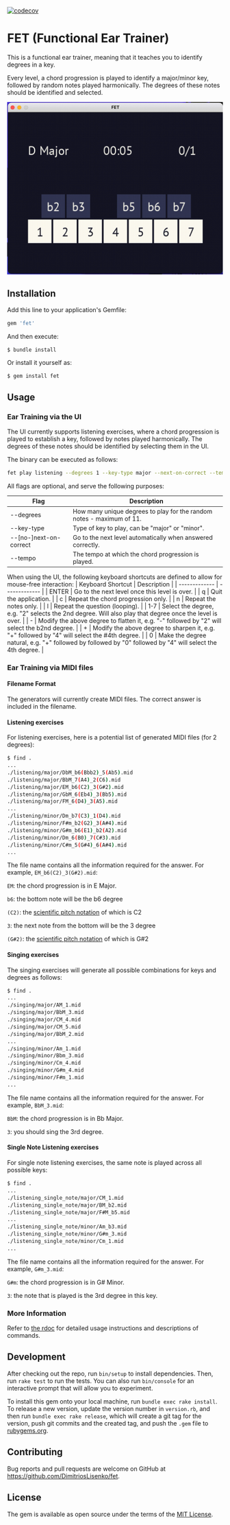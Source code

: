 [![codecov](https://codecov.io/gh/DimitriosLisenko/fet/branch/master/graph/badge.svg?token=6W2B0Z4E4S)](https://codecov.io/gh/DimitriosLisenko/fet)

# FET (Functional Ear Trainer)
This is a functional ear trainer, meaning that it teaches you to identify degrees in a key.

Every level, a chord progression is played to identify a major/minor key, followed by random notes played harmonically. The degrees of these notes should be identified and selected.

<img src="./assets/readme/demo.gif">

## Installation
Add this line to your application's Gemfile:

```ruby
gem 'fet'
```

And then execute:

    $ bundle install

Or install it yourself as:

    $ gem install fet

## Usage

### Ear Training via the UI
The UI currently supports listening exercises, where a chord progression is played to establish a key, followed by notes played harmonically. The degrees of these notes should be identified by selecting them in the UI.

The binary can be executed as follows:
```sh
fet play listening --degrees 1 --key-type major --next-on-correct --tempo 200
```

All flags are optional, and serve the following purposes:

| Flag | Description |
| ------------- | ------------- |
| --degrees | How many unique degrees to play for the random notes - maximum of 11. |
| --key-type | Type of key to play, can be "major" or "minor". |
| --[no-]next-on-correct | Go to the next level automatically when answered correctly. |
| --tempo | The tempo at which the chord progression is played. |

When using the UI, the following keyboard shortcuts are defined to allow for mouse-free interaction:
| Keyboard Shortcut | Description |
| ------------- | ------------- |
| ENTER | Go to the next level once this level is over. |
| q | Quit the application. |
| c | Repeat the chord progression only. |
| n | Repeat the notes only. |
| l | Repeat the question (looping). |
| 1-7 | Select the degree, e.g. "2" selects the 2nd degree. Will also play that degree once the level is over. |
| - | Modify the above degree to flatten it, e.g. "-" followed by "2" will select the b2nd degree. |
| + | Modify the above degree to sharpen it, e.g. "+" followed by "4" will select the #4th degree. |
| 0 | Make the degree natural, e.g. "+" followed by followed by "0" followed by "4" will select the 4th degree. |

### Ear Training via MIDI files
#### Filename Format
The generators will currently create MIDI files. The correct answer is included in the filename.

#### Listening exercises
For listening exercises, here is a potential list of generated MIDI files (for 2 degrees):
```sh
$ find .
...
./listening/major/DbM_b6(Bbb2)_5(Ab5).mid
./listening/major/BbM_7(A4)_2(C6).mid
./listening/major/EM_b6(C2)_3(G#2).mid
./listening/major/GbM_6(Eb4)_3(Bb5).mid
./listening/major/FM_6(D4)_3(A5).mid
...
./listening/minor/Dm_b7(C3)_1(D4).mid
./listening/minor/F#m_b2(G2)_3(A#4).mid
./listening/minor/G#m_b6(E1)_b2(A2).mid
./listening/minor/Dm_6(B0)_7(C#3).mid
./listening/minor/C#m_5(G#4)_6(A#4).mid
...
```
The file name contains all the information required for the answer. For example, `EM_b6(C2)_3(G#2).mid`:

`EM`: the chord progression is in E Major.

`b6`: the bottom note will be the b6 degree

`(C2)`: the [scientific pitch notation](https://en.wikipedia.org/wiki/Scientific_pitch_notation) of which is C2

`3`: the next note from the bottom will be the 3 degree

`(G#2)`: the [scientific pitch notation](https://en.wikipedia.org/wiki/Scientific_pitch_notation) of which is G#2

#### Singing exercises
The singing exercises will generate all possible combinations for keys and degrees as follows:
```sh
$ find .
...
./singing/major/AM_1.mid
./singing/major/BbM_3.mid
./singing/major/CM_4.mid
./singing/major/CM_5.mid
./singing/major/BbM_2.mid
...
./singing/minor/Am_1.mid
./singing/minor/Bbm_3.mid
./singing/minor/Cm_4.mid
./singing/minor/G#m_4.mid
./singing/minor/F#m_1.mid
...
```
The file name contains all the information required for the answer. For example, `BbM_3.mid`:

`BbM`: the chord progression is in Bb Major.

`3`: you should sing the 3rd degree.

#### Single Note Listening exercises
For single note listening exercises, the same note is played across all possible keys:
```sh
$ find .
...
./listening_single_note/major/CM_1.mid
./listening_single_note/major/BM_b2.mid
./listening_single_note/major/F#M_b5.mid
...
./listening_single_note/minor/Am_b3.mid
./listening_single_note/minor/G#m_3.mid
./listening_single_note/minor/Cm_1.mid
...
```
The file name contains all the information required for the answer. For example, `G#m_3.mid`:

`G#m`: the chord progression is in G# Minor.

`3`: the note that is played is the 3rd degree in this key.

### More Information
Refer to [the rdoc](https://github.com/DimitriosLisenko/fet/blob/master/fet.rdoc) for detailed usage instructions and descriptions of commands.

## Development

After checking out the repo, run `bin/setup` to install dependencies. Then, run `rake test` to run the tests. You can also run `bin/console` for an interactive prompt that will allow you to experiment.

To install this gem onto your local machine, run `bundle exec rake install`. To release a new version, update the version number in `version.rb`, and then run `bundle exec rake release`, which will create a git tag for the version, push git commits and the created tag, and push the `.gem` file to [rubygems.org](https://rubygems.org).

## Contributing

Bug reports and pull requests are welcome on GitHub at https://github.com/DimitriosLisenko/fet.

## License

The gem is available as open source under the terms of the [MIT License](https://opensource.org/licenses/MIT).
